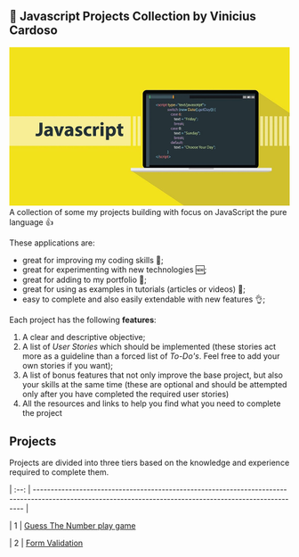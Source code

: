 ## :ledger: Javascript Projects Collection by Vinicius Cardoso

![Javascript Vinicius Cardoso](./js-logo.png)
A collection of some my projects building with focus on JavaScript the pure language 👍

These applications are:

- great for improving my coding skills :muscle:;
- great for experimenting with new technologies 🆕;
- great for adding to my portfolio :file_folder:;
- great for using as examples in tutorials (articles or videos) :page_with_curl:;
- easy to complete and also easily extendable with new features :ok_hand:;

Each project has the following **features**:

1. A clear and descriptive objective;
2. A list of _User Stories_ which should be implemented (these stories act more as a guideline than a forced list of _To-Do's_. Feel free to add your own stories if you want);
3. A list of bonus features that not only improve the base project, but also your skills at the same time (these are optional and should be attempted only after you have completed the required user stories)
4. All the resources and links to help you find what you need to complete the project


## Projects

Projects are divided into three tiers based on the knowledge and experience
required to complete them.
                                                                                                                                               
| :--: | --------------------------------------------------------------------------------------------------------------------------------------------------------- |

|  1   | [Guess The Number play game](https://codepen.io/cerebrovinny/pen/poyvXmZ) 

|  2   | [Form Validation](https://codepen.io/cerebrovinny/pen/xxVbovK)
